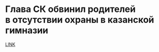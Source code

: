 # Глава СК обвинил родителей в отсутствии охраны в казанской гимназии



[LINK](https://varlamov.ru/4273017.html)